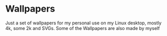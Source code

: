 # Wallpapers
Just a set of wallpapers for my personal use on my Linux desktop, mostly 4k, some 2k and SVGs. Some of the Wallpapers are also made by myself 
